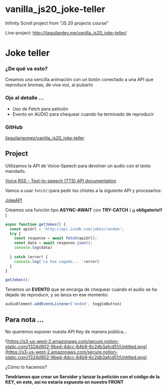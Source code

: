 # vanilla_js20_joke-teller
Infinity Scroll project from "JS 20 projects course"

Live-project: http://jlaguilardev.me/vanilla_js20_joke-teller/

# Joke teller

### ¿De qué va esto?

Creamos una sencilla animación con un botón conectado a una API que reproduce bromas, de viva voz, al pulsarlo

### Ojo al detalle ...

- Uso de Fetch para petición
- Evento en AUDIO para chequear cuando ha terminado de reproducir

### GitHub

[jlaguilargomez/vanilla_js20_joke-teller](https://github.com/jlaguilargomez/vanilla_js20_joke-teller)

## Project

Utilizamos la API de Voice-Speech para devolver un audio con el texto mandado.

[Voice RSS - Text-to-speech (TTS) API documentation](http://www.voicerss.org/api/)

Vamos a usar `fetch()`para pedir los chistes a la siguiente API y procesarlos:

[JokeAPI](https://sv443.net/jokeapi/v2/)

Creamos una función tipo **ASYNC-AWAIT** con **TRY-CATCH**  ( **¡¡ obligatorio!!** )

```jsx
async function getJokes() {
  const apiUrl = 'http://api.icndb.com/jokes/random';
  try {
    const response = await fetch(apiUrl);
    const data = await response.json();
    console.log(data)
    
  } catch (error) {
    console.log('La has cagado... '+error)
  }
}

getJokes();
```

Tenemos un **EVENTO** que se encarga de chequear cuándo el audio se ha dejado de reproducir, y se lanza en ese momento:

```jsx
audioElement.addEventListener('ended', toggleButton)
```

## Para nota ...

No queremos exponer nuesta API Key de manera pública...

![https://s3-us-west-2.amazonaws.com/secure.notion-static.com/1324d902-9bed-4dcc-84b9-6c2db3afcd51/Untitled.png](https://s3-us-west-2.amazonaws.com/secure.notion-static.com/1324d902-9bed-4dcc-84b9-6c2db3afcd51/Untitled.png)

¿Cómo lo hacemos?

**Tendríamos que crear un Servidor y lanzar la petición con el código de la KEY, en este, así no estaría expuesto en nuestro FRONT**
